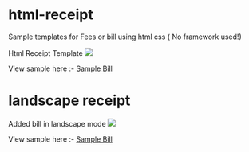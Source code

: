 # html-receipt

Sample templates for Fees or bill using html css ( No framework used!)

Html Receipt Template
<img src="http://try.droidframework.com/github/bill/invoice_sample.png"/>

View sample here :- <a href="http://try.droidframework.com/github/bill/bill.html" >Sample Bill </a>

# landscape receipt
Added bill in landscape mode
<img src="http://try.droidframework.com/github/bill/invoice_sample_vertical.png"/>

View sample here :- <a href="http://try.droidframework.com/github/bill/bill_vertical.html" >Sample Bill </a>

